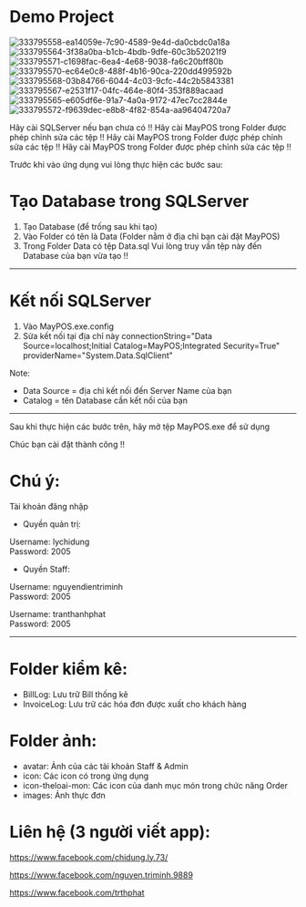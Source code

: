 # Demo Project
![333795558-ea14059e-7c90-4589-9e4d-da0cbdc0a18a](https://github.com/MinhFX/POS/assets/146899219/9a9274ef-214d-46c6-a414-d64d04d2cd92)
![333795564-3f38a0ba-b1cb-4bdb-9dfe-60c3b52021f9](https://github.com/MinhFX/POS/assets/146899219/67ef2831-62d0-4b99-9f9d-dfa560243f96)
![333795571-c1698fac-6ea4-4e68-9038-fa6c20bff80b](https://github.com/MinhFX/POS/assets/146899219/ec561309-9942-4e95-b107-d61c3621f911)
![333795570-ec64e0c8-488f-4b16-90ca-220dd499592b](https://github.com/MinhFX/POS/assets/146899219/ff5fa4f5-3138-4aa2-95d1-b0a47b187227)
![333795568-03b84766-6044-4c03-9cfc-44c2b5843381](https://github.com/MinhFX/POS/assets/146899219/fef44203-8c4d-4ec3-81f4-c94e569122a2)
![333795567-e2531f17-04fc-464e-80f4-353f889acaad](https://github.com/MinhFX/POS/assets/146899219/d593b1b2-e779-4944-8d14-067e5d56b976)
![333795565-e605df6e-91a7-4a0a-9172-47ec7cc2844e](https://github.com/MinhFX/POS/assets/146899219/a741156f-3a08-431c-a4d8-bab9cefda1c7)
![333795572-f9639dec-e8b8-4f82-854a-aa96404720a7](https://github.com/MinhFX/POS/assets/146899219/75e7bfc5-c3d5-4cdf-8cba-803a63eea6ed)  


Hãy cài SQLServer nếu bạn chưa có !!
Hãy cài MayPOS trong Folder được phép chỉnh sửa các tệp !!
Hãy cài MayPOS trong Folder được phép chỉnh sửa các tệp !!
Hãy cài MayPOS trong Folder được phép chỉnh sửa các tệp !!

Trước khi vào ứng dụng vui lòng thực hiện các bước sau:

# Tạo Database trong SQLServer
1. Tạo Database (để trống sau khi tạo)
2. Vào Folder có tên là Data (Folder nằm ở địa chỉ bạn cài đặt MayPOS)
3. Trong Folder Data có tệp Data.sql 
Vui lòng truy vấn tệp này đến Database của bạn vừa tạo !!

---------------------------------------------------------------------------------------

# Kết nối SQLServer 
1. Vào MayPOS.exe.config
2. Sửa kết nối tại địa chỉ này
connectionString="Data Source=localhost;Initial Catalog=MayPOS;Integrated Security=True" providerName="System.Data.SqlClient"

Note:
- Data Source = địa chỉ kết nối đến Server Name của bạn
- Catalog = tên Database cần kết nối của bạn

---------------------------------------------------------------------------------------
Sau khi thực hiện các bước trên, hãy mở tệp MayPOS.exe để sử dụng

Chúc bạn cài đặt thành công !!

# Chú ý:  
Tài khoản đăng nhập
- Quyền quản trị:

Username: lychidung  
Password: 2005

- Quyền Staff:

Username: nguyendientriminh  
Password: 2005

Username: tranthanhphat  
Password: 2005

-------------------------
# Folder kiểm kê:
- BillLog: Lưu trữ Bill thống kê
- InvoiceLog: Lưu trữ các hóa đơn được xuất cho khách hàng

# Folder ảnh:
- avatar: Ảnh của các tài khoản Staff & Admin
- icon: Các icon có trong ứng dụng
- icon-theloai-mon: Các icon của danh mục món trong chức năng Order
- images: Ảnh thực đơn


# Liên hệ (3 người viết app):

https://www.facebook.com/chidung.ly.73/

https://www.facebook.com/nguyen.triminh.9889

https://www.facebook.com/trthphat
